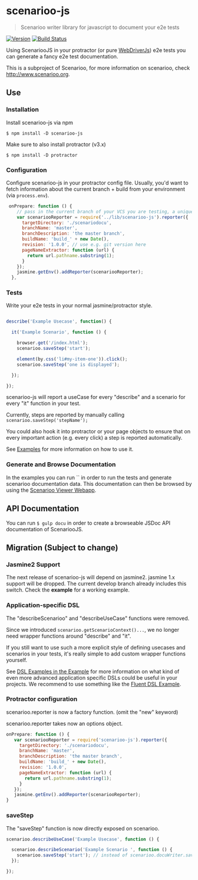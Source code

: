 # scenarioo-js
> Scenarioo writer library for javascript to document your e2e tests

[![Version](https://badge.fury.io/js/scenarioo-js.png)](http://badge.fury.io/js/scenarioo-js)  [![Build Status](https://travis-ci.org/scenarioo/scenarioo-js.svg?branch=develop)](https://travis-ci.org/scenarioo/scenarioo-js)

Using ScenariooJS in your protractor (or pure [WebDriverJs](https://code.google.com/p/selenium/wiki/WebDriverJs)) e2e tests you can generate a fancy e2e test documentation.

This is a subproject of Scenarioo, for more information on scenarioo, check http://www.scenarioo.org.

## Use

### Installation

Install scenarioo-js via npm

```
$ npm install -D scenarioo-js
```

Make sure to also install protractor (v3.x)

```
$ npm install -D protractor
```

### Configuration

Configure scenarioo-js in your protractor config file.
Usually, you'd want to fetch information about the current branch + build from your environment (via `process.env`).

```javascript
 onPrepare: function () {
    // pass in the current branch of your VCS you are testing, a unique build name and the current revision you are testing.
    var scenariooReporter = require('../lib/scenarioo-js').reporter({
      targetDirectory: './scenariodocu',
      branchName: 'master',
      branchDescription: 'the master branch',
      buildName: 'build_' + new Date(),
      revision: '1.0.0', // use e.g. git version here
      pageNameExtractor: function (url) {
        return url.pathname.substring(1);
      }
    });
    jasmine.getEnv().addReporter(scenariooReporter);
  },
```


### Tests

Write your e2e tests in your normal jasmine/protractor style.

```javascript

describe('Example Usecase', function() {

  it('Example Scenario', function () {

    browser.get('/index.html');
    scenarioo.saveStep('start');

    element(by.css('li#my-item-one')).click();
    scenarioo.saveStep('one is displayed');

  });

});

```

scenarioo-js will report a useCase for every "describe" and a scenario for every "it" function in your test.

Currently, steps are reported by manually calling `scenarioo.saveStep('stepName');`

You could also hook it into protractor or your page objects to ensure that on every important action (e.g. every click) a step is reported automatically.

See [Examples](/example) for more information on how to use it.

### Generate and Browse Documentation

In the examples you can run `` in order to run the tests and generate scenarioo documentation data. This documentation can then be browsed by using the [Scenarioo Viewer Webapp](https://github.com/scenarioo/scenarioo).

## API Documentation

You can run `$ gulp docu` in order to create a browseable JSDoc API documentation of ScenariooJS.

## Migration (Subject to change)

### Jasmine2 Support

The next release of scenarioo-js will depend on jasmine2.  jasmine 1.x support will be dropped.
The current develop branch already includes this switch. Check the **example** for a working example.


### Application-specific DSL

The "describeScenarioo" and "describeUseCase" functions were removed.

Since we introduced `scenarioo.getScenarioContext()...`, we no longer need wrapper functions around "describe" and "it".

If you still want to use such a more explicit style of defining usecases and scenarios in your tests, it's really simple to add custom wrapper functions yourself.

See [DSL Examples in the Example](/example) for more information on what kind of even more advanced application specific DSLs could be useful in your projects. 
We recommend to use something like the [Fluent DSL Example](/example/test/sampleCustomDslFluent.spec.js).

### Protractor configuration

scenarioo.reporter is now a factory function. (omit the "new" keyword)

scenarioo.reporter takes now an options object.

```javascript
onPrepare: function () {
   var scenariooReporter = require('scenarioo-js').reporter({
     targetDirectory: './scenariodocu',
     branchName: 'master',
     branchDescription: 'the master branch',
     buildName: 'build_' + new Date(),
     revision: '1.0.0',
     pageNameExtractor: function (url) {
       return url.pathname.substring(1);
     }
   });
   jasmine.getEnv().addReporter(scenariooReporter);
}
```

### saveStep

The "saveStep" function is now directly exposed on scenarioo.


```javascript
scenarioo.describeUseCase('Example Usecase', function () {

  scenarioo.describeScenario('Example Scenario ', function () {
    scenarioo.saveStep('start'); // instead of scenarioo.docuWriter.saveStep
  });

});
```
